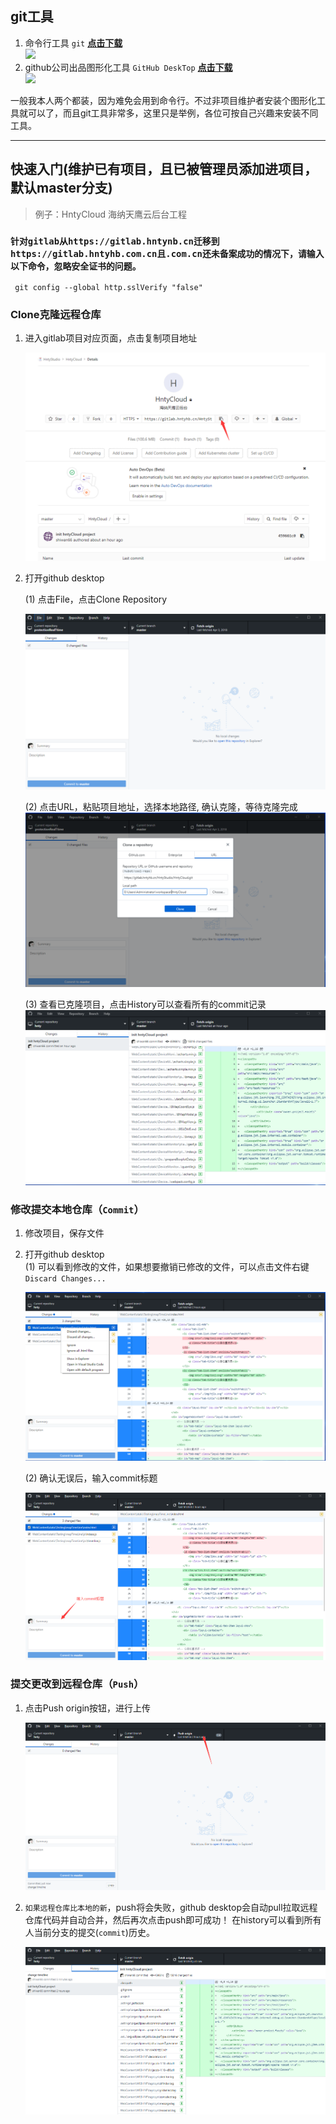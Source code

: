 ## git工具
1. 命令行工具 
`git` [**点击下载**](http://dlsw.baidu.com/sw-search-sp/soft/e7/40642/Git-2.7.2-64-bit_setup.1457942968.exe)  
![](http://img5sw.baidu.com/soft/e7/40642/8b2002ac09be72284411c9ee5162b45e.png?version=3218763599)  
2. github公司出品图形化工具 `GitHub DeskTop` [**点击下载**](https://central.github.com/deployments/desktop/desktop/latest/win32)     
![](https://desktop.github.com/images/desktop-icon.svg) 

一般我本人两个都装，因为难免会用到命令行。不过非项目维护者安装个图形化工具就可以了，而且git工具非常多，这里只是举例，各位可按自己兴趣来安装不同工具。

---

## 快速入门(维护已有项目，且已被管理员添加进项目，默认master分支)
> 例子：HntyCloud 海纳天鹰云后台工程 

### `针对gitlab从https://gitlab.hntynb.cn迁移到https://gitlab.hntyhb.com.cn且.com.cn还未备案成功的情况下，请输入以下命令，忽略安全证书的问题。`
```shell
 git config --global http.sslVerify "false"  
```

### Clone克隆远程仓库     
1. 进入gitlab项目对应页面，点击复制项目地址 

    ![](/系统集成部/石万/resource/TIM截图20180414145804.png)

2. 打开github desktop  

    (1) 点击File，点击Clone Repository 
    
    ![](/系统集成部/石万/resource/TIM截图20180414150501.png)

    (2) 点击URL，粘贴项目地址，选择本地路径, 确认克隆，等待克隆完成
    ![](/系统集成部/石万/resource/TIM截图20180414150801.png)

    (3) 查看已克隆项目，点击History可以查看所有的commit记录
    ![](/系统集成部/石万/resource/TIM截图20180414151033.png)

### 修改提交本地仓库（`Commit`）
1. 修改项目，保存文件
2. 打开github desktop    
    (1) 可以看到修改的文件，如果想要撤销已修改的文件，可以点击文件右键`Discard Changes...`
    
    ![](/系统集成部/石万/resource/TIM截图20180414153551.png)

    (2) 确认无误后，输入commit标题  

    ![](/系统集成部/石万/resource/TIM截图20180414153013.png)

### 提交更改到远程仓库（`Push`）
1. 点击Push origin按钮，进行上传  

    ![](/系统集成部/石万/resource/TIM截图20180414153726.png)

2. `如果远程仓库比本地的新`，push将会失败，github desktop会自动pull拉取远程仓库代码并自动合并，然后再次点击push即可成功！ 在history可以看到所有人当前分支的提交(`commit`)历史。 

    ![](/系统集成部/石万/resource/TIM截图20180414154212.png)